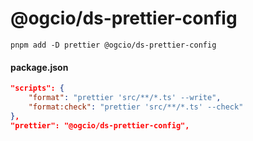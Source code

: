 # @ogcio/ds-prettier-config

```
pnpm add -D prettier @ogcio/ds-prettier-config
```

#### package.json

```json
"scripts": {
    "format": "prettier 'src/**/*.ts' --write",
    "format:check": "prettier 'src/**/*.ts' --check"
},
"prettier": "@ogcio/ds-prettier-config",
```
